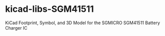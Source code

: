 # kicad-libs-SGM41511
KiCad Footprint, Symbol, and 3D Model for the SGMICRO SGM41511 Battery Charger IC
